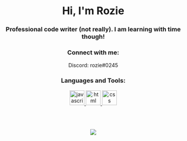 <h1 align="center">Hi, I'm Rozie</h1>
<h3 align="center">Professional code writer (not really). I am learning with time though!</h3>

<h3 align="center">Connect with me:</h3>
<p align="center">
Discord: rozie#0245
</p>

<h3 align="center">Languages and Tools:</h3>
<p align="center"> <a href="https://developer.mozilla.org/en-US/docs/Web/JavaScript" target="_blank"> <img src="[https://raw.githubusercontent.com/devicons/devicon/master/icons/javascript/javascript-original.svg](https://raw.githubusercontent.com/FortAwesome/Font-Awesome/6.x/svgs/brands/js.svg)" alt="javascript" width="40" height="40"/> </a> <a href="https://developer.mozilla.org/en-US/docs/Web/HTML" target="_blank"> <img src="https://raw.githubusercontent.com/FortAwesome/Font-Awesome/6.x/svgs/brands/html5.svg" alt="html" width="40" height="40"/> </a> <a href="https://developer.mozilla.org/en-US/docs/Web/CSS" target="_blank"> <img src="https://raw.githubusercontent.com/FortAwesome/Font-Awesome/6.x/svgs/brands/css3.svg" alt="css" width="40" height="40"/> </a> </p>
<br>
<br>
<p align="center">
  <img src="https://github-readme-stats.vercel.app/api?username=RozieDev&show_icons=true&count_private=true&theme=tokyonight"/><br>
</p>
